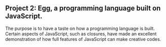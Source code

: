 ## Project 2: Egg, a programming language built on JavaScript.
The purpose is to have a taste on how a programming language is
built. Certain aspects of JavaScript, such as closures, have
made an excellent demonstration of how full features of JavaScript
can make creative codes.
